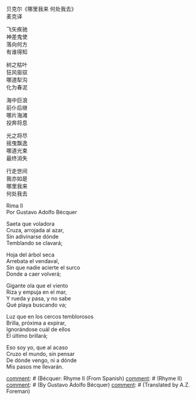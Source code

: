 贝克尔《哪里我来 何处我去》  
麦克译

飞矢疾驰  
神差鬼使  
落向何方  
有谁得知

树之枯叶  
狂风驱驭  
哪道犁沟  
化为春泥

海中巨浪  
前仆后继  
哪片海滩  
投奔将息

光之将尽  
摇曳飘逸  
哪道光束  
最终消失

行走世间  
我亦如是  
哪里我来  
何处我去

Rima II  
Por Gustavo Adolfo Bécquer

Saeta que voladora  
Cruza, arrojada al azar,  
Sin adivinarse dónde  
Temblando se clavará;

Hoja del árbol seca  
Arrebata el vendaval,  
Sin que nadie acierte el surco  
Donde a caer volverá;

Gigante ola que el viento  
Riza y empuja en el mar,  
Y rueda y pasa, y no sabe  
Qué playa buscando va;

Luz que en los cercos temblorosos  
Brilla, próxima a expirar,  
Ignorándose cuál de ellos  
El último brillará;

Eso soy yo, que al acaso  
Cruzo el mundo, sin pensar  
De dónde vengo, ni a dónde  
Mis pasos me llevarán.

[comment]: # (Bécquer: Rhyme II (From Spanish)
[comment]: # (Rhyme II)
[comment]: # (By Gustavo Adolfo Bécquer)
[comment]: # (Translated by A.Z. Foreman)

[comment]: # (A headlong flying arrow)
[comment]: # (Fired by a random hand)
[comment]: # (Not knowing where its trembling)
[comment]: # (Steel tip shall pierce and land.)

[comment]: # (A leaf from a dry tree-branch)
[comment]: # (Ripped by a crazy gust:)
[comment]: # (Unknowable the furrow)
[comment]: # (Where it shall fall at last.)

[comment]: # (A huge wave that the ocean's)
[comment]: # (Winds pull and push and lash,)
[comment]: # (Rolling with no idea)
[comment]: # (What beach it means to splash.)

[comment]: # (Lights in a hallway's torches)
[comment]: # (Burn, destined to expire,)
[comment]: # (None caring which possesses)
[comment]: # (The longest-lasting fire.)

[comment]: # (These things am I who travel)
[comment]: # (This world, who do not know)
[comment]: # (Where I am from nor whither)
[comment]: # (My willful feet will go.)
